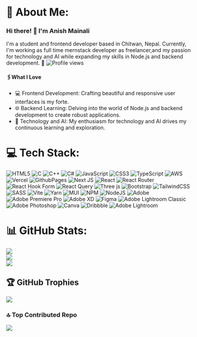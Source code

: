 # 💫 About Me:
### Hi there! 👋 I'm Anish Mainali

I'm a student and frontend developer based in Chitwan, Nepal. Currently, I'm working as full time mernstack developer as freelancer,and my passion for technology and AI while expanding my skills in Node.js and backend development. 🚀
![Profile views](https://komarev.com/ghpvc/?username=anishmendes&color=brightgreen&style=flat-square)


#### 🖇️What I Love

- 💻 Frontend Development: Crafting beautiful and responsive user interfaces is my forte.
- 🌐 Backend Learning: Delving into the world of Node.js and backend development to create robust applications.
- 🚀 Technology and AI: My enthusiasm for technology and AI drives my continuous learning and exploration.


 

# 💻 Tech Stack:
![HTML5](https://img.shields.io/badge/html5-%23E34F26.svg?style=flat&logo=html5&logoColor=white) ![C](https://img.shields.io/badge/c-%2300599C.svg?style=flat&logo=c&logoColor=white) ![C++](https://img.shields.io/badge/c++-%2300599C.svg?style=flat&logo=c%2B%2B&logoColor=white) ![C#](https://img.shields.io/badge/c%23-%23239120.svg?style=flat&logo=csharp&logoColor=white) ![JavaScript](https://img.shields.io/badge/javascript-%23323330.svg?style=flat&logo=javascript&logoColor=%23F7DF1E)  ![CSS3](https://img.shields.io/badge/css3-%231572B6.svg?style=flat&logo=css3&logoColor=white)  ![TypeScript](https://img.shields.io/badge/typescript-%23007ACC.svg?style=flat&logo=typescript&logoColor=white) ![AWS](https://img.shields.io/badge/AWS-%23FF9900.svg?style=flat&logo=amazon-aws&logoColor=white) ![Vercel](https://img.shields.io/badge/vercel-%23000000.svg?style=flat&logo=vercel&logoColor=white) ![GithubPages](https://img.shields.io/badge/github%20pages-121013?style=flat&logo=github&logoColor=white) ![Next JS](https://img.shields.io/badge/Next-black?style=flat&logo=next.js&logoColor=white) ![React](https://img.shields.io/badge/react-%2320232a.svg?style=flat&logo=react&logoColor=%2361DAFB) ![React Router](https://img.shields.io/badge/React_Router-CA4245?style=flat&logo=react-router&logoColor=white) ![React Hook Form](https://img.shields.io/badge/React%20Hook%20Form-%23EC5990.svg?style=flat&logo=reacthookform&logoColor=white) ![React Query](https://img.shields.io/badge/-React%20Query-FF4154?style=flat&logo=react%20query&logoColor=white) ![Three js](https://img.shields.io/badge/threejs-black?style=flat&logo=three.js&logoColor=white) ![Bootstrap](https://img.shields.io/badge/bootstrap-%238511FA.svg?style=flat&logo=bootstrap&logoColor=white) ![TailwindCSS](https://img.shields.io/badge/tailwindcss-%2338B2AC.svg?style=flat&logo=tailwind-css&logoColor=white) ![SASS](https://img.shields.io/badge/SASS-hotpink.svg?style=flat&logo=SASS&logoColor=white)  ![Vite](https://img.shields.io/badge/vite-%23646CFF.svg?style=flat&logo=vite&logoColor=white) ![Yarn](https://img.shields.io/badge/yarn-%232C8EBB.svg?style=flat&logo=yarn&logoColor=white) ![MUI](https://img.shields.io/badge/MUI-%230081CB.svg?style=flat&logo=mui&logoColor=white) ![NPM](https://img.shields.io/badge/NPM-%23CB3837.svg?style=flat&logo=npm&logoColor=white) ![NodeJS](https://img.shields.io/badge/node.js-6DA55F?style=flat&logo=node.js&logoColor=white) ![Adobe](https://img.shields.io/badge/adobe-%23FF0000.svg?style=flat&logo=adobe&logoColor=white) ![Adobe Premiere Pro](https://img.shields.io/badge/Adobe%20Premiere%20Pro-9999FF.svg?style=flat&logo=Adobe%20Premiere%20Pro&logoColor=white) ![Adobe XD](https://img.shields.io/badge/Adobe%20XD-470137?style=flat&logo=Adobe%20XD&logoColor=#FF61F6) ![Figma](https://img.shields.io/badge/figma-%23F24E1E.svg?style=flat&logo=figma&logoColor=white) ![Adobe Lightroom Classic](https://img.shields.io/badge/Adobe%20Lightroom%20Classic-31A8FF.svg?style=flat&logo=Adobe%20Lightroom%20Classic&logoColor=white) ![Adobe Photoshop](https://img.shields.io/badge/adobe%20photoshop-%2331A8FF.svg?style=flat&logo=adobe%20photoshop&logoColor=white) ![Canva](https://img.shields.io/badge/Canva-%2300C4CC.svg?style=flat&logo=Canva&logoColor=white) ![Dribbble](https://img.shields.io/badge/Dribbble-EA4C89?style=flat&logo=dribbble&logoColor=white) ![Adobe Lightroom](https://img.shields.io/badge/Adobe%20Lightroom-31A8FF.svg?style=flat&logo=Adobe%20Lightroom&logoColor=white)

# 📊 GitHub Stats:
![](https://github-readme-stats.vercel.app/api?username=anishmendes&theme=tokyonight&hide_border=true&include_all_commits=true&count_private=false)<br/>
![](https://github-readme-streak-stats.herokuapp.com/?user=anishmendes&theme=tokyonight&hide_border=true)<br/>
![](https://github-readme-stats.vercel.app/api/top-langs/?username=anishmendes&theme=tokyonight&hide_border=true&include_all_commits=true&count_private=false&layout=compact)

## 🏆 GitHub Trophies
![](https://github-profile-trophy.vercel.app/?username=anishmendes&theme=radical&no-frame=false&no-bg=true&margin-w=4)



### 🔝 Top Contributed Repo
![](https://github-contributor-stats.vercel.app/api?username=anishmendes&limit=5&theme=radical&combine_all_yearly_contributions=true)







